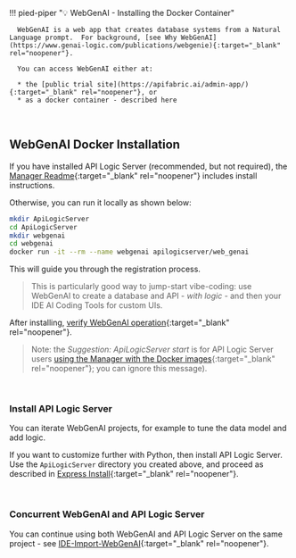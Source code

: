 !!! pied-piper ":bulb: WebGenAI - Installing the Docker Container"

      WebGenAI is a web app that creates database systems from a Natural Language prompt.  For background, [see Why WebGenAI](https://www.genai-logic.com/publications/webgenie){:target="_blank" rel="noopener"}.
      
      You can access WebGenAI either at:
      
      * the [public trial site](https://apifabric.ai/admin-app/){:target="_blank" rel="noopener"}, or 
      * as a docker container - described here
      
&nbsp;

## WebGenAI Docker Installation

If you have installed API Logic Server (recommended, but not required), the [Manager Readme](Manager.md){:target="_blank" rel="noopener"} includes install instructions.

Otherwise, you can run it locally as shown below:

```bash title="Run the WebGenAI Docker Container"
mkdir ApiLogicServer
cd ApiLogicServer
mkdir webgenai
cd webgenai
docker run -it --rm --name webgenai apilogicserver/web_genai
```

This will guide you through the registration process.  

> This is particularly good way to jump-start vibe-coding: use WebGenAI to create a database and API - *with logic* - and then your IDE AI Coding Tools for custom UIs.

After installing, [verify WebGenAI operation](WebGenAI-verify.md){:target="_blank" rel="noopener"}.
  
> Note: the *Suggestion: ApiLogicServer start* is for API Logic Server users [using the Manager with the Docker images](Manager.md#manager-using-docker){:target="_blank" rel="noopener"}; you can ignore this message).

&nbsp;

### Install API Logic Server

You can iterate WebGenAI projects, for example to tune the data model and add logic.

If you want to customize further with Python, then install API Logic Server.  Use the `ApiLogicServer` directory you created above, and proceed as described in [Express Install](Install-Express.md){:target="_blank" rel="noopener"}.

&nbsp;

### Concurrent WebGenAI and API Logic Server

You can continue using both WebGenAI and API Logic Server on the same project - see [IDE-Import-WebGenAI](IDE-Import-WebGenAI.md){:target="_blank" rel="noopener"}.

